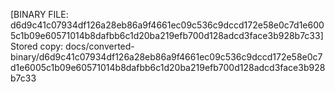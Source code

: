 [BINARY FILE: d6d9c41c07934df126a28eb86a9f4661ec09c536c9dccd172e58e0c7d1e6005c1b09e60571014b8dafbb6c1d20ba219efb700d128adcd3face3b928b7c33]
Stored copy: docs/converted-binary/d6d9c41c07934df126a28eb86a9f4661ec09c536c9dccd172e58e0c7d1e6005c1b09e60571014b8dafbb6c1d20ba219efb700d128adcd3face3b928b7c33
